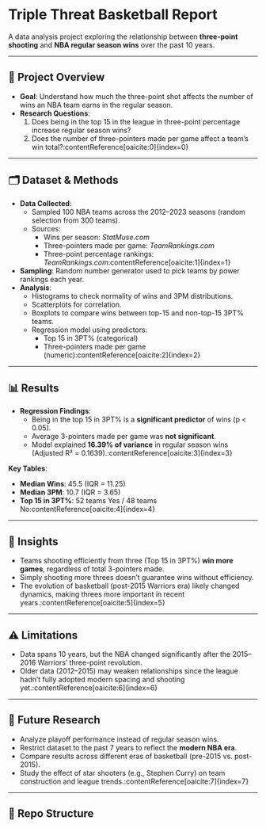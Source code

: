 # Triple Threat Basketball Report

A data analysis project exploring the relationship between **three-point shooting** and **NBA regular season wins** over the past 10 years.

---

## 📌 Project Overview
- **Goal**: Understand how much the three-point shot affects the number of wins an NBA team earns in the regular season.  
- **Research Questions**:
  1. Does being in the top 15 in the league in three-point percentage increase regular season wins?  
  2. Does the number of three-pointers made per game affect a team’s win total?:contentReference[oaicite:0]{index=0}

---

## 🗂 Dataset & Methods
- **Data Collected**:  
  - Sampled 100 NBA teams across the 2012–2023 seasons (random selection from 300 teams).  
  - Sources:  
    - Wins per season: *StatMuse.com*  
    - Three-pointers made per game: *TeamRankings.com*  
    - Three-point percentage rankings: *TeamRankings.com*:contentReference[oaicite:1]{index=1}
- **Sampling**: Random number generator used to pick teams by power rankings each year.  
- **Analysis**:  
  - Histograms to check normality of wins and 3PM distributions.  
  - Scatterplots for correlation.  
  - Boxplots to compare wins between top-15 and non-top-15 3PT% teams.  
  - Regression model using predictors:  
    - Top 15 in 3PT% (categorical)  
    - Three-pointers made per game (numeric):contentReference[oaicite:2]{index=2}

---

## 📊 Results
- **Regression Findings**:
  - Being in the top 15 in 3PT% is a **significant predictor** of wins (p < 0.05).  
  - Average 3-pointers made per game was **not significant**.  
  - Model explained **16.39% of variance** in regular season wins (Adjusted R² = 0.1639).:contentReference[oaicite:3]{index=3}

**Key Tables**:
- **Median Wins**: 45.5 (IQR = 11.25)  
- **Median 3PM**: 10.7 (IQR = 3.65)  
- **Top 15 in 3PT%**: 52 teams Yes / 48 teams No:contentReference[oaicite:4]{index=4}

---

## 🔑 Insights
- Teams shooting efficiently from three (Top 15 in 3PT%) **win more games**, regardless of total 3-pointers made.  
- Simply shooting more threes doesn’t guarantee wins without efficiency.  
- The evolution of basketball (post-2015 Warriors era) likely changed dynamics, making threes more important in recent years.:contentReference[oaicite:5]{index=5}

---

## ⚠️ Limitations
- Data spans 10 years, but the NBA changed significantly after the 2015–2016 Warriors’ three-point revolution.  
- Older data (2012–2015) may weaken relationships since the league hadn’t fully adopted modern spacing and shooting yet.:contentReference[oaicite:6]{index=6}

---

## 🔮 Future Research
- Analyze playoff performance instead of regular season wins.  
- Restrict dataset to the past 7 years to reflect the **modern NBA era**.  
- Compare results across different eras of basketball (pre-2015 vs. post-2015).  
- Study the effect of star shooters (e.g., Stephen Curry) on team construction and league trends.:contentReference[oaicite:7]{index=7}

---

## 📂 Repo Structure
